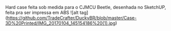 Hard case feita sob medida para o CJMCU Beetle, desenhada no SketchUP, feita pra ser impressa em ABS
![alt tag] (https://github.com/TradeCrafter/DuckyBR/blob/master/Case-3D%20Printed/IMG_20170104_145154186%20(1).jpg)
